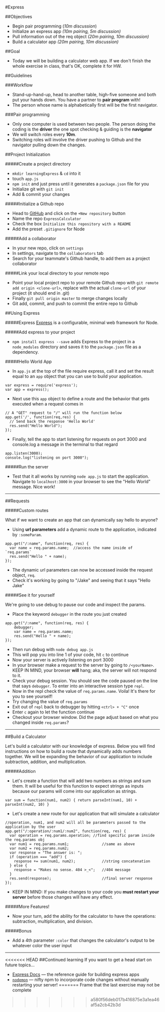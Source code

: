 #Express

##Objectives

* Begin pair programming (*10m discussion*)
* Initialize an express app *(10m pairing, 5m discussion)*
* Pull information out of the req object *(20m pairing, 10m discussion)*
* Build a calculator app *(20m pairing, 10m discussion)*

##Goal
* Today we will be building a calculator web app. If we don't finish the whole exercise in class, that's OK, complete it for HW.

##Guidelines

###Workflow

* Stand-up-hand-up, head to another table, high-five someone and both put your hands down. You have a partner to **pair program** with!
* The person whose name is alphabetically first will be the first navigator.

###Pair programming

* Only one computer is used between two people. The person doing the coding is the **driver** the one spot checking & guiding is the **navigator**
* We will switch roles every **10m**.
* Switching roles will involve the driver pushing to Github and the navigator pulling down the changes.
  

##Project Initialization

#####Create a project directory
* `mkdir learningExpress` & `cd` into it
* touch `app.js`
* `npm init` and just press <enter> until it generates a `package.json` file for you
* Initialize git with `git init`
* Add & commit your changes

#####Initialize a Github repo
* Head to [GitHub](http://www.github.com) and click on the `+New repository` button
* Name the repo `ExpressCalculator`
* Check the box `Initialize this repository with a README`
* Add the preset `.gitignore` for Node

#####Add a collaborator
* In your new repo, click on `settings`
* In settings, navigate to the `collaborators` tab
* Search for your teammate's Github handle, to add them as a project collaborator

#####Link your local directory to your remote repo
* Point your local project repo to your remote Github repo with `git remote add origin <clone-url>`, replace with the actual `clone-url` of your project (it should end in .git)
*  Finally `git pull origin master` to merge changes locally
*  Git add, commit, and push to commit the entire repo to Github

##Using Express

#####Express
[Express](http://expressjs.com/) is a configurable, minimal web framework for Node.

#####Add express to your project

* `npm install express --save` adds Express to the project in a `node_modules` directory and saves it to the `package.json` file as a dependency.

#####Hello World App

* In `app.js` at the top of the file require express, call it and set the result equal to an `app` object that you can use to build your application.

```
var express = require('express');
var app = express();
```

* Next use this `app` object to define a route and the behavior that gets executed when a request comes in

```
// A "GET" request to "/" will run the function below
app.get('/', function(req,res) {
  // Send back the response 'Hello World'
  res.send("Hello World");
});
```
* Finally, tell the app to start listening for requests on port 3000 and console.log a message in the terminal to that regard

```
app.listen(3000);
console.log("listening on port 3000");
```

#####Run the server

* Test that it all works by running `node app.js` to start the application. Navigate to `localhost:3000` in your browser to see the "Hello World" message. Nice work!

---

##Requests

#####Custom routes

What if we want to create an app that can dynamically say hello to anyone?

* Using **url parameters** add a dynamic route to the application, indicated by `:someParam`.

```
app.get("/:name", function(req, res) {
  var name = req.params.name;  //access the name inside of `req.params`
  res.send("Hello " + name);
});
```
* The dynamic url parameters can now be accessed inside the request object, `req`.
* Check it's working by going to "/Jake" and seeing that it says "Hello Jake"

#####See it for yourself

We're going to use debug to pause our code and inspect the params.

* Place the keyword `debugger` in the route you just created

```
app.get("/:name", function(req, res) {
    debugger;
    var name = req.params.name;
    res.send("Hello " + name);
});
```

* Then run debug with `node debug app.js`
* This will pop you into line 1 of your code, hit `c` to continue
* Now your server is actively listening on port 3000
* In your browser make a request to the server by going to `/<yourName>`. KEEP IN MIND, your browser **will** hang; aka, the server will not respond to it. 
* Check your debug session. You should see the code paused on the line that says `debugger`. To enter into an interactive session type `repl`.
* Now in the repl check the value of `req.params.name`. Voila! It's there for you to see yourself!
* Try changing the value of `req.params`
* Exit out of `repl` back to debugger by hitting `<ctrl> + "C"` once
* Enter `c` again to let the function continue
* Checkout your browser window. Did the page adjust based on what you changed inside `req.params`?

---

##Build a Calculator

Let's build a calculator with our knowledge of express. Below you will find instructions on how to build a route that dynamically adds numbers together. We will be expanding the behavior of our application to include subtraction, addition, and multiplication.

#####Addition

* Let's create a function that will add two numbers as strings and sum them. It will be useful for this function to expect strings as inputs because our params will come into our application as strings.

```
var sum = function(num1, num2) { return parseInt(num1, 10) + parseInt(num2, 10) }
```


* Let's create a new route for our application that will simulate a calculator

```
//operation, num1, and num2 will all be parameters passed to the application by the user
app.get("/:operation/:num1/:num2", function(req, res) {
  var operation = req.params.operation;	//find specific param inside the req.params obj
  var num1 = req.params.num1;				//same as above
  var num2 = req.params.num2;
  var response = "The answer is: ";
  if (operation === "add") {
    response += sum(num1, num2);			//string concatenation
  } else {
    response = "Makes no sense. 404 >_<";	//404 message
  }
  res.send(response); 						//final server response
});
```

* KEEP IN MIND: If you make changes to your code you **must restart your server** before those changes will have any effect.

#####More Features!

* Now your turn, add the ability for the calculator to have the operations: subtraction, multiplication, and division.

#####Bonus

* Add a 4th parameter `:color` that changes the calculator's output to be whatever color the user input

---

<<<<<<< HEAD
##Continued learning
If you want to get a head start on future topics...

* [Express Docs](http://expressjs.com/api.html) — the reference guide for building express apps
* [`nodemon`](https://github.com/remy/nodemon) — nifty npm to incorporate code changes without manually restarting your server!
=======
Frame that the last exercise may not be complete
>>>>>>> a580f56deb017b416875e3a1ea46af5a2cb42b3d
